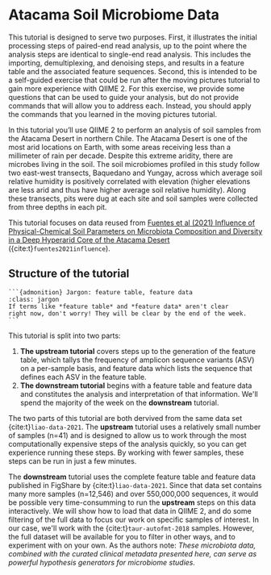 # Atacama Soil Microbiome Data

This tutorial is designed to serve two purposes. 
First, it illustrates the initial processing steps of paired-end read analysis, up to the point where the analysis steps
are identical to single-end read analysis. This includes the importing, demultiplexing, and denoising steps, 
and results in a feature table and the associated feature sequences. Second, this is intended to be a self-guided exercise
that could be run after the moving pictures tutorial to gain more experience with QIIME 2. For this exercise, 
we provide some questions that can be used to guide your analysis, but do not provide commands that will allow you to address each. 
Instead, you should apply the commands that you learned in the moving pictures tutorial.

In this tutorial you’ll use QIIME 2 to perform an analysis of soil samples from the Atacama Desert in northern Chile. 
The Atacama Desert is one of the most arid locations on Earth, with some areas receiving less than a millimeter of rain per decade. 
Despite this extreme aridity, there are microbes living in the soil. The soil microbiomes profiled in this study follow
two east-west transects, Baquedano and Yungay, across which average soil relative humidity is positively correlated with
elevation (higher elevations are less arid and thus have higher average soil relative humidity). Along these transects, 
pits were dug at each site and soil samples were collected from three depths in each pit.

This tutorial focuses on data reused from [Fuentes et al (2021) Influence of Physical-Chemical Soil Parameters on Microbiota Composition and Diversity 
             in a Deep Hyperarid Core of the Atacama Desert](https://www.frontiersin.org/articles/10.3389/fmicb.2021.794743/full)
({cite:t}`fuentes2021influence`).


## Structure of the tutorial

````{margin}
```{admonition} Jargon: feature table, feature data
:class: jargon
If terms like *feature table* and *feature data* aren't clear
right now, don't worry! They will be clear by the end of the week.
```
````

This tutorial is split into two parts:

1. **The upstream tutorial** covers steps up to the generation of the feature
   table, which tallys the frequency of amplicon sequence variants (ASV) on a
   per-sample basis, and feature data which lists the sequence that defines
   each ASV in the feature table.
2. **The downstream tutorial** begins with a feature table and feature data and
   constitutes the analysis and interpretation of that information. We'll spend
   the majority of the week on the **downstream** tutorial.

The two parts of this tutorial are both dervived from the same data set
{cite:t}`liao-data-2021`. The **upstream** tutorial uses a relatively small
number of samples (n=41) and is designed to allow us to work through the most
computationally expensive steps of the analysis quickly, so you can get
experience running these steps. By working with fewer
samples, these steps can be run in just a few minutes.

The **downstream** tutorial uses the complete feature table and feature data
published in FigShare by {cite:t}`liao-data-2021`. Since that data set
contains many more samples (n=12,546) and over 550,000,000 sequences, it
would be possible very time-consumming to run the
**upstream** steps on this data interactively. We will show
how to load that data in QIIME 2, and do some filtering of the full data to
focus our work on specific samples of interest. In our case, we'll work with
the {cite:t}`taur-autofmt-2018` samples. However, the full dataset will be
available for you to filter in other ways, and to experiment with on your own.
As the authors note: _These microbiota data, combined
with the curated clinical metadata presented here, can serve as powerful
hypothesis generators for microbiome studies._
